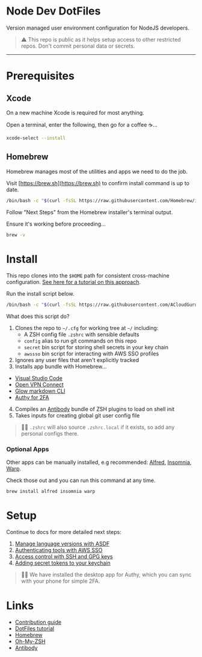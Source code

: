[Homebrew]: https://docs.brew.sh/
[Oh-My-ZSH]: https://github.com/ohmyzsh/ohmyzsh/
[Antibody]: https://getantibody.github.io/
[Alfred]: https://www.alfredapp.com/
[Insomnia]: https://insomnia.rest/
[Warp]: https://www.warp.dev/
[VS-Code]: https://code.visualstucdio.com/
[Glow]: https://github.com/charmbracelet/glow
[OpenVPN]: https://openvpn.net/
[Authy]: https://authy.com/
[Dotfiles-Tutorial]: https://www.atlassian.com/git/tutorials/dotfiles

# Node Dev DotFiles

Version managed user environment configuration for NodeJS developers.

> ⚠️ This repo is public as it helps setup access to other restricted repos.
> Don't commit personal data or secrets.

---

# Prerequisites

## Xcode

On a new machine Xcode is required for most anything.

Open a terminal, enter the following, then go for a coffee ☕...

```sh
xcode-select --install
```

## Homebrew

Homebrew manages most of the utilities and apps we need to do the job.

Visit [https://brew.sh](https://brew.sh) to confirm install command is up to date.

```sh
/bin/bash -c "$(curl -fsSL https://raw.githubusercontent.com/Homebrew/install/master/install.sh)"
```

Follow "Next Steps" from the Homebrew installer's terminal output.

Ensure it's working before proceeding...

```sh
brew -v
```

# Install

This repo clones into the `$HOME` path for consistent cross-machine configuration.
[See here for a tutorial on this approach][Dotfiles-Tutorial].

Run the install script below.

```sh
/bin/bash -c "$(curl -fsSL https://raw.githubusercontent.com/ACloudGuru/node-dev-dotfiles/trunk/bin/install-dotfiles)"
```

What does this script do?

1. Clones the repo to `~/.cfg` for working tree at `~/` including:
	- A ZSH config file `.zshrc` with sensible defaults
	- `config` alias to run git commands on this repo
	- `secret` bin script for storing shell secrets in your key chain
	- `awssso` bin script for interacting with AWS SSO profiles
2. Ignores any user files that aren't explicitly tracked
3. Installs app bundle with Homebrew...
  - [Visual Studio Code][VS-Code]
  - [Open VPN Connect][OpenVPN]
  - [Glow markdown CLI][Glow]
  - [Authy for 2FA][Authy]
4. Compiles an [Antibody][Antibody] bundle of ZSH plugins to load on shell init
5. Takes inputs for creating global git user config file

> 💁‍♂️ `.zshrc` will also source `.zshrc.local` if it exists, so add any personal configs there.

### Optional Apps

Other apps can be manually installed, e.g recommended: [Alfred][Alfred], [Insomnia][Insomnia], [Warp][Warp].

Check those out and you can run this command at any time.

```
brew install alfred insomnia warp
```

# Setup

Continue to docs for more detailed next steps:

1. [Manage language versions with ASDF](./docs/ASDF.md)
2. [Authenticating tools with AWS SSO](./docs/AWSSSO.md)
3. [Access control with SSH and GPG keys](./docs/KEYS.md)
4. [Adding secret tokens to your keychain](./docs/SECRETS.md)

> 💁‍♀️ We have installed the desktop app for Authy, which you can sync with your phone for simple 2FA.

# Links

- [Contribution guide](./docs/CONTRIBUTING.md)
- [DotFiles tutorial][Dotfiles-Tutorial]
- [Homebrew][Homebrew]
- [Oh-My-ZSH][Oh-My-ZSH]
- [Antibody][Antibody]
